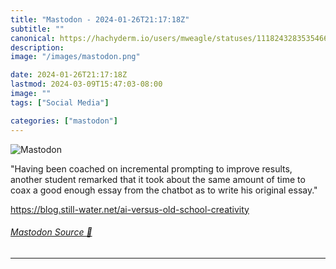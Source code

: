 ```yaml
---
title: "Mastodon - 2024-01-26T21:17:18Z"
subtitle: ""
canonical: https://hachyderm.io/users/mweagle/statuses/111824328353546648
description:
image: "/images/mastodon.png"

date: 2024-01-26T21:17:18Z
lastmod: 2024-03-09T15:47:03-08:00
image: ""
tags: ["Social Media"]

categories: ["mastodon"]
---
```

![Mastodon](/images/mastodon.png)

<p>&quot;Having been coached on incremental prompting to improve results, another student remarked that it took about the same amount of time to coax a good enough essay from the chatbot as to write his original essay.&quot;</p><p><a href="https://blog.still-water.net/ai-versus-old-school-creativity" target="_blank" rel="nofollow noopener noreferrer" translate="no"><span class="invisible">https://</span><span class="ellipsis">blog.still-water.net/ai-versus</span><span class="invisible">-old-school-creativity</span></a></p>


###### [Mastodon Source 🐘](https://hachyderm.io/@mweagle/111824328353546648)

___
